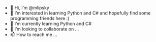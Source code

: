 - 👋 Hi, I’m @mlipsky
- 👀 I’m interested in learning Python and C# and hopefully find some programming friends here :)
- 🌱 I’m currently learning Python and C#
- 💞️ I’m looking to collaborate on ...
- 📫 How to reach me ...

<!---
mlipsky/mlipsky is a ✨ special ✨ repository because its `README.md` (this file) appears on your GitHub profile.
You can click the Preview link to take a look at your changes.
--->
